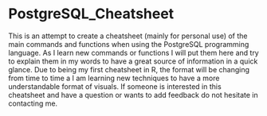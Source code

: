 # PostgreSQL_Cheatsheet

This is an attempt to create a cheatsheet (mainly for personal use) of the main commands and functions when using the PostgreSQL programming language. As I learn new commands or functions I will put them here and try to explain them in my words to have a great source of information in a quick glance. Due to being my first cheatsheet in R, the format will be changing from time to time a I am learning new techniques to have a more understandable format of visuals. If someone is interested in this cheatsheet and have a question or wants to add feedback do not hesitate in contacting me.
